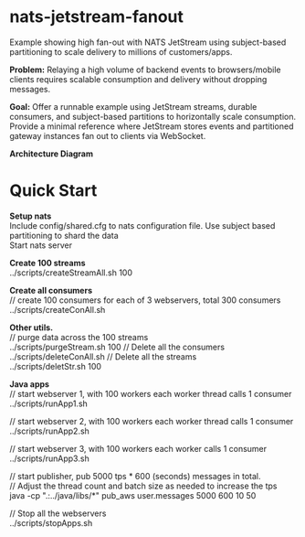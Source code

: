 # nats-jetstream-fanout
Example showing high fan-out with NATS JetStream using subject-based partitioning to scale delivery to millions of customers/apps.

**Problem:** Relaying a high volume of backend events to browsers/mobile clients requires scalable consumption and delivery without dropping messages.

**Goal:** Offer a runnable example using JetStream streams, durable consumers, and subject-based partitions to horizontally scale consumption.
Provide a minimal reference where JetStream stores events and partitioned gateway instances fan out to clients via WebSocket.

**Architecture Diagram**


# Quick Start

**Setup nats**\
Include config/shared.cfg to nats configuration file. Use subject based partitioning to shard the data\
Start nats server
   
**Create 100 streams**\
../scripts/createStreamAll.sh 100 

**Create all consumers**\
// create 100 consumers for each of 3 webservers, total 300 consumers\
../scripts/createConAll.sh

**Other utils.**\
// purge data across the 100 streams\
../scripts/purgeStream.sh 100
// Delete all the consumers\
../scripts/deleteConAll.sh
// Delete all the streams\
../scripts/deletStr.sh 100


**Java apps**\
// start webserver 1, with 100 workers each worker thread calls 1 consumer\
../scripts/runApp1.sh

// start webserver 2, with 100 workers each worker thread calls 1 consumer\
../scripts/runApp2.sh

// start webserver 3, with 100 workers each worker calls 1 consumer\
../scripts/runApp3.sh

// start publisher, pub 5000 tps * 600 (seconds) messages in total.\
// Adjust the thread count and batch size as needed to increase the tps\
java -cp ".:../java/libs/*" pub_aws user.messages 5000 600 10 50

// Stop all the webservers\
../scripts/stopApps.sh




